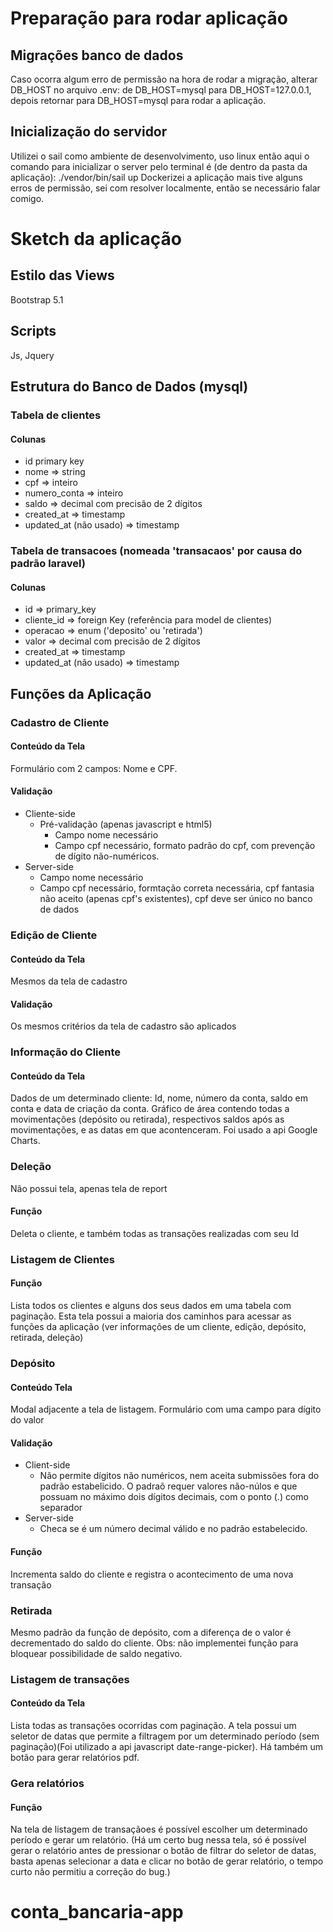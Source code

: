 
# Preparação para rodar aplicação
        
## Migrações banco de dados

Caso ocorra algum erro de permissão na hora de rodar a migração, alterar DB_HOST no arquivo .env: de DB_HOST=mysql para DB_HOST=127.0.0.1, depois retornar para DB_HOST=mysql para rodar a aplicação.

## Inicialização do servidor
 
 Utilizei o sail como ambiente de desenvolvimento, uso linux então aqui o comando para inicializar o server pelo terminal é (de dentro da pasta da aplicação): ./vendor/bin/sail up
Dockerizei a aplicação mais tive alguns erros de permissão, sei com resolver localmente, então se necessário falar comigo.


# Sketch da aplicação

## Estilo das Views
Bootstrap 5.1

## Scripts
Js, Jquery

## Estrutura do Banco de Dados (mysql)

### Tabela de clientes

#### Colunas

- id primary key
- nome => string
- cpf => inteiro
- numero_conta => inteiro
- saldo => decimal com precisão de 2 dígitos
- created_at => timestamp
- updated_at (não usado) => timestamp

### Tabela de transacoes (nomeada 'transacaos' por causa do padrão laravel)

#### Colunas

- id => primary_key
- cliente_id => foreign Key (referência para model de clientes)
- operacao => enum ('deposito' ou 'retirada')
- valor => decimal com precisão de 2 dígitos
- created_at => timestamp
- updated_at (não usado) => timestamp
    
## Funções da Aplicação

### Cadastro de Cliente

#### Conteúdo da Tela

Formulário com 2 campos: Nome e CPF.

#### Validação

- Cliente-side
  - Pré-validação (apenas javascript e html5)
    - Campo nome necessário
    - Campo cpf necessário, formato padrão do cpf, com prevenção de dígito não-numéricos.
- Server-side
  - Campo nome necessário
  - Campo cpf necessário, formtação correta necessária, cpf fantasia não aceito (apenas cpf's existentes), cpf deve ser único no banco de dados

### Edição de Cliente

#### Conteúdo da Tela

Mesmos da tela de cadastro

#### Validação
                    
Os mesmos critérios da tela de cadastro são aplicados

### Informação do Cliente

#### Conteúdo da Tela

Dados de um determinado cliente: Id, nome, número da conta, saldo em conta e data de criação da conta. Gráfico de área contendo todas a movimentações (depósito ou retirada), respectivos saldos após as movimentações, e as datas em que acontenceram. Foi usado a api Google Charts.

### Deleção
Não possui tela, apenas tela de report

#### Função
Deleta o cliente, e também todas as transações realizadas com seu Id

### Listagem de Clientes

#### Função
Lista todos os clientes e alguns dos seus dados em uma tabela com paginação. Esta tela possui a maioria dos caminhos para acessar as funções da aplicação (ver informações de um cliente, edição, depósito, retirada, deleção)

### Depósito

#### Conteúdo Tela
Modal adjacente a tela de listagem. Formulário com uma campo para dígito do valor

#### Validação
- Client-side
  - Não permite dígitos não numéricos, nem aceita submissões fora do padrão estabelicido. O padraõ requer valores não-núlos e que possuam no máximo dois dígitos decimais, com o ponto (.) como separador
- Server-side
  - Checa se é um número decimal válido e no padrão estabelecido.
 
#### Função
Incrementa saldo do cliente e registra o acontecimento de uma nova transação

### Retirada
Mesmo padrão da função de depósito, com a diferença de o valor é decrementado do saldo do cliente.
Obs: não implementei função para bloquear possibilidade de saldo negativo.

### Listagem de transações

#### Conteúdo da Tela
Lista todas as transações ocorridas com paginação. A tela possui um seletor de datas que permite a filtragem por um determinado período (sem paginação)(Foi utilizado a api javascript date-range-picker). Há também um botão para gerar relatórios pdf.

### Gera relatórios

#### Função
Na tela de listagem de transaçãoes é possível escolher um determinado período e gerar um relatório. (Há um certo bug nessa tela, só é possível gerar o relatório antes de pressionar o botão de filtrar do seletor de datas, basta apenas selecionar a data e clicar no botão de gerar relatório, o tempo curto não permitiu a correção do bug.)


# conta_bancaria-app
